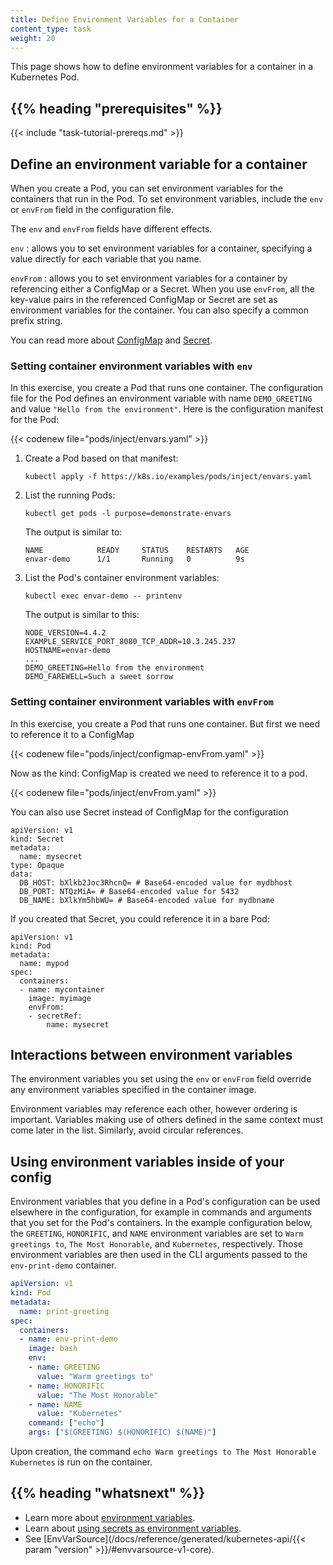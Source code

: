 ```yaml
---
title: Define Environment Variables for a Container
content_type: task
weight: 20
---
```


<!-- overview -->

This page shows how to define environment variables for a container
in a Kubernetes Pod.

## {{% heading "prerequisites" %}}

{{< include "task-tutorial-prereqs.md" >}}

<!-- steps -->

## Define an environment variable for a container

When you create a Pod, you can set environment variables for the containers
that run in the Pod. To set environment variables, include the `env` or
`envFrom` field in the configuration file.

The `env` and `envFrom` fields have different effects.

`env`
: allows you to set environment variables for a container, specifying a value directly for each variable that you name.

`envFrom`
: allows you to set environment variables for a container by referencing either a ConfigMap or a Secret.
 When you use `envFrom`, all the key-value pairs in the referenced ConfigMap or Secret
 are set as environment variables for the container.
 You can also specify a common prefix string.

You can read more about [ConfigMap](/docs/tasks/configure-pod-container/configure-pod-configmap/#configure-all-key-value-pairs-in-a-configmap-as-container-environment-variables)
and [Secret](/docs/tasks/inject-data-application/distribute-credentials-secure/#configure-all-key-value-pairs-in-a-secret-as-container-environment-variables).

### Setting container environment variables with `env` 

In this exercise, you create a Pod that runs one container. The configuration
file for the Pod defines an environment variable with name `DEMO_GREETING` and
value `"Hello from the environment"`. Here is the configuration manifest for the
Pod:

{{< codenew file="pods/inject/envars.yaml" >}}

1. Create a Pod based on that manifest:

   ```shell
   kubectl apply -f https://k8s.io/examples/pods/inject/envars.yaml
   ```

1. List the running Pods:

   ```shell
   kubectl get pods -l purpose=demonstrate-envars
   ```

   The output is similar to:

   ```
   NAME            READY     STATUS    RESTARTS   AGE
   envar-demo      1/1       Running   0          9s
   ```

1. List the Pod's container environment variables:

   ```shell
   kubectl exec envar-demo -- printenv
   ```

   The output is similar to this:

   ```
   NODE_VERSION=4.4.2
   EXAMPLE_SERVICE_PORT_8080_TCP_ADDR=10.3.245.237
   HOSTNAME=envar-demo
   ...
   DEMO_GREETING=Hello from the environment
   DEMO_FAREWELL=Such a sweet sorrow
   ```

### Setting container environment variables with `envFrom`

In this exercise, you create a Pod that runs one container.
But first we need to reference it to a ConfigMap 

{{< codenew file="pods/inject/configmap-envFrom.yaml" >}}

Now as the kind: ConfigMap is created we need to 
reference it to a pod. 

{{< codenew file="pods/inject/envFrom.yaml" >}}

You can also use Secret instead of ConfigMap for the configuration

```
apiVersion: v1
kind: Secret
metadata:
  name: mysecret
type: Opaque
data:
  DB_HOST: bXlkb2Joc3RhcnQ= # Base64-encoded value for mydbhost
  DB_PORT: NTQzMiA= # Base64-encoded value for 5432
  DB_NAME: bXlkYm5hbWU= # Base64-encoded value for mydbname

```

If you created that Secret, you could reference it in a bare Pod:

```
apiVersion: v1
kind: Pod
metadata:
  name: mypod
spec:
  containers:
  - name: mycontainer
    image: myimage
    envFrom:
    - secretRef:
        name: mysecret
```

## Interactions between environment variables

The environment variables you set using the `env` or `envFrom` field
override any environment variables specified in the container image.

Environment variables may reference each other, however ordering is important.
Variables making use of others defined in the same context must come later in
the list. Similarly, avoid circular references.

## Using environment variables inside of your config

Environment variables that you define in a Pod's configuration can be used
elsewhere in the configuration, for example in commands and arguments that
you set for the Pod's containers.
In the example configuration below, the `GREETING`, `HONORIFIC`, and
`NAME` environment variables are set to `Warm greetings to`, `The Most
Honorable`, and `Kubernetes`, respectively. Those environment variables
are then used in the CLI arguments passed to the `env-print-demo`
container.

```yaml
apiVersion: v1
kind: Pod
metadata:
  name: print-greeting
spec:
  containers:
  - name: env-print-demo
    image: bash
    env:
    - name: GREETING
      value: "Warm greetings to"
    - name: HONORIFIC
      value: "The Most Honorable"
    - name: NAME
      value: "Kubernetes"
    command: ["echo"]
    args: ["$(GREETING) $(HONORIFIC) $(NAME)"]
```

Upon creation, the command `echo Warm greetings to The Most Honorable Kubernetes` is run on the container.

## {{% heading "whatsnext" %}}

* Learn more about [environment variables](/docs/tasks/inject-data-application/environment-variable-expose-pod-information/).
* Learn about [using secrets as environment variables](/docs/concepts/configuration/secret/#using-secrets-as-environment-variables).
* See [EnvVarSource](/docs/reference/generated/kubernetes-api/{{< param "version" >}}/#envvarsource-v1-core).

